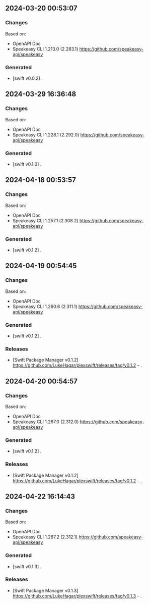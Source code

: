 

## 2024-03-20 00:53:07
### Changes
Based on:
- OpenAPI Doc  
- Speakeasy CLI 1.213.0 (2.283.1) https://github.com/speakeasy-api/speakeasy
### Generated
- [swift v0.0.2] .

## 2024-03-29 16:36:48
### Changes
Based on:
- OpenAPI Doc  
- Speakeasy CLI 1.228.1 (2.292.0) https://github.com/speakeasy-api/speakeasy
### Generated
- [swift v0.1.0] .

## 2024-04-18 00:53:57
### Changes
Based on:
- OpenAPI Doc  
- Speakeasy CLI 1.257.1 (2.308.2) https://github.com/speakeasy-api/speakeasy
### Generated
- [swift v0.1.2] .

## 2024-04-19 00:54:45
### Changes
Based on:
- OpenAPI Doc  
- Speakeasy CLI 1.260.6 (2.311.1) https://github.com/speakeasy-api/speakeasy
### Generated
- [swift v0.1.2] .
### Releases
- [Swift Package Manager v0.1.2] https://github.com/LukeHagar/plexswift/releases/tag/v0.1.2 - .

## 2024-04-20 00:54:57
### Changes
Based on:
- OpenAPI Doc  
- Speakeasy CLI 1.267.0 (2.312.0) https://github.com/speakeasy-api/speakeasy
### Generated
- [swift v0.1.2] .
### Releases
- [Swift Package Manager v0.1.2] https://github.com/LukeHagar/plexswift/releases/tag/v0.1.2 - .

## 2024-04-22 16:14:43
### Changes
Based on:
- OpenAPI Doc  
- Speakeasy CLI 1.267.2 (2.312.1) https://github.com/speakeasy-api/speakeasy
### Generated
- [swift v0.1.3] .
### Releases
- [Swift Package Manager v0.1.3] https://github.com/LukeHagar/plexswift/releases/tag/v0.1.3 - .